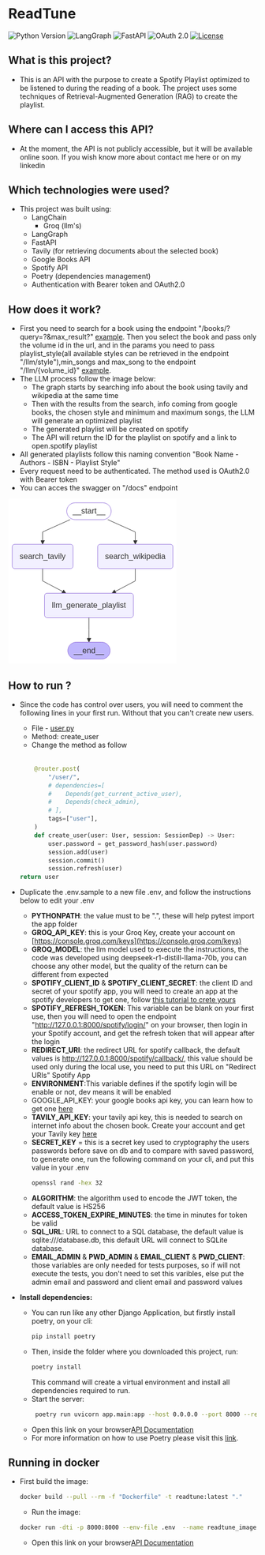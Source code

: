 # ReadTune
![Python Version](https://img.shields.io/badge/Python-3.10%2B-blue.svg)
![LangGraph](https://img.shields.io/badge/LangChain-0.5.0-blue)
![FastAPI](https://img.shields.io/badge/FastAPI-0.116.0-blue)
![OAuth 2.0](https://img.shields.io/badge/OAuth%202.0-enabled-green)
[![License](https://img.shields.io/badge/License-Apache%202.0-orange)](./LICENSE)

## What is this project?
 - This is an API with the purpose to create a Spotify Playlist optimized to be listened to during the reading of a book.
The project uses some techniques of Retrieval-Augmented Generation (RAG) to create the playlist.

## Where can I access this API?
 - At the moment, the API is not publicly accessible, but it will be available online soon. If you wish know more about contact me here or on my linkedin

## Which technologies were used?
 -  This project was built using:
    - LangChain 
        - Groq (llm's)
    - LangGraph
    - FastAPI 
    - Tavily (for retrieving documents about the selected book)
    - Google Books API
    - Spotify API
    - Poetry (dependencies management)
    - Authentication with Bearer token and OAuth2.0

## How does it work?
 - First you need to search for a book using the endpoint "/books/?query=?&max_result?" [example](./tests/controllers/test_books.py). Then you select the book and pass only the volume id in the url, and in the params you need to pass playlist_style(all available styles can be retrieved in the endpoint "/llm/style"),min_songs and max_song to the endpoint "/llm/{volume_id}" [example](./tests/controllers/test_llm.py).
 - The LLM process follow the image below:
    - The graph starts by searching info about the book using tavily and wikipedia at the same time
    - Then with the results from the search, info coming from google books, the chosen style and minimum and maximum songs, the LLM will generate an optimized playlist
    - The generated playlist will be created on spotify
    - The API will return the ID for the playlist on spotify and a link to open.spotify playlist
- All generated playlists follow this naming convention "Book Name - Authors - ISBN - Playlist Style"
- Every request need to be authenticated. The method used is OAuth2.0 with Bearer token
- You can acces the swagger on "/docs" endpoint


![Graph image](./graph.jpg)

## How to run ?
- Since the code has control over users, you will need to  comment  the following lines in your first run. Without that you can't create new users.
    - File - [user.py](./app/controllers/user.py)
    - Method: create_user
    - Change the method as follow
    ```python
    
        @router.post(
            "/user/",
            # dependencies=[
            #    Depends(get_current_active_user),
            #    Depends(check_admin),
            # ],
            tags=["user"],
        )
        def create_user(user: User, session: SessionDep) -> User:
            user.password = get_password_hash(user.password)
            session.add(user)
            session.commit()
            session.refresh(user)
    return user
    ```
- Duplicate the .env.sample to a new file  .env, and follow the instructions below to edit your .env
    - **PYTHONPATH**: the value must to be ".", these will help pytest import the app folder
    - **GROQ_API_KEY**: this is your Groq Key, create your account on [https://console.groq.com/keys](https://console.groq.com/keys)
    - **GROQ_MODEL**: the llm model used to execute the instructions, the code was developed using deepseek-r1-distill-llama-70b, you can choose any other model, but the quality of the return can be different from expected
    - **SPOTIFY_CLIENT_ID** & **SPOTIFY_CLIENT_SECRET**: the client ID and secret  of your spotify app, you will need to create an app at the spotify developers to get one, follow [this tutorial to crete yours](https://developer.spotify.com/documentation/web-api/concepts/apps) 
    - **SPOTIFY_REFRESH_TOKEN**: This variable can be blank on your first use, then you will need to open the endpoint "http://127.0.0.1:8000/spotify/login/" on your browser, then login in your Spotify account, and get the refresh token that will appear after the login
    - **REDIRECT_URI**: the redirect URL for spotify callback, the default values is http://127.0.0.1:8000/spotify/callback/, this value should be used only during the local use, you need to put this URL on "Redirect URIs" Spotify App
    - **ENVIRONMENT**:This variable defines if the spotify login will be enable or not, dev means it will be enabled
    - GOOGLE_API_KEY: your google books api key, you can learn how to get one [here](https://developers.google.com/books/docs/v1/using?hl=pt-br#APIKey)
    - **TAVILY_API_KEY**: your tavily api key, this is needed to search on internet info about the chosen book. Create your account and get your Tavily key [here](https://auth0.com/signup?place=header&type=button&text=sign%20up)
    - **SECRET_KEY** = this is a secret key used to cryptography the users passwords before save on db and to compare with saved password, to generate one, run the following command on your cli, and put this value in your .env
        ```bash
        openssl rand -hex 32
        ```
    - **ALGORITHM**: the algorithm used to encode the JWT token, the default value is HS256
    - **ACCESS_TOKEN_EXPIRE_MINUTES**: the time in minutes for token be valid
    - **SQL_URL**: URL to connect to a SQL database, the default value is sqlite:///database.db, this default URL will connect to SQLite database.
    - **EMAIL_ADMIN** & **PWD_ADMIN** & **EMAIL_CLIENT** & **PWD_CLIENT**: those variables are only needed for tests purposes, so if will not execute the tests, you don't need to set this varibles, else put the admin email and password and client email and password values

- **Install dependencies:**
    - You can run like any other Django Application, but firstly install poetry, on your cli:
        ```bash
        pip install poetry
        ```
    - Then, inside the folder where you downloaded this project, run:
        ```bash  
        poetry install
        ```
        This command will create a virtual environment and install all dependencies required to run.
    - Start the server:
        ```bash  
         poetry run uvicorn app.main:app --host 0.0.0.0 --port 8000 --reload
        ```
    - Open this link on your browser[API Documentation](http://127.0.0.1:8000/docs)
    - For more information on how to use Poetry please visit this [link](https://python-poetry.org/docs/basic-usage/).

## Running in docker
 - First build the image:
    ```bash
    docker build --pull --rm -f "Dockerfile" -t readtune:latest "."
    ```
    - Run the image:
    ```bash
    docker run -dti -p 8000:8000 --env-file .env  --name readtune_image readtune 
    ```
    - Open this link on your browser[API Documentation](http://127.0.0.1:8000/docs)